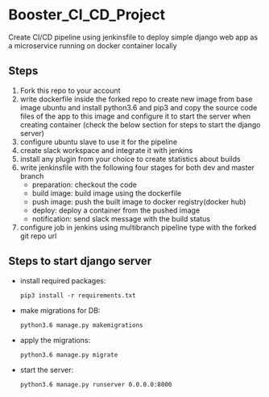 # Booster_CI_CD_Project

Create CI/CD pipeline using jenkinsfile to deploy simple django web app as a microservice running on docker container locally

## Steps

1. Fork this repo to your account
2. write dockerfile inside the forked repo to create new image from base image ubuntu and install python3.6 and pip3 and copy the source code files of the app to this image and configure it to start the server when creating container (check the below section for steps to start the django server)
3. configure ubuntu slave to use it for the pipeline
4. create slack workspace and integrate it with jenkins
5. install any plugin from your choice to create statistics about builds
6. write jenkinsfile with the following four stages for both dev and master branch
   - preparation: checkout the code
   - build image: build image using the dockerfile
   - push image: push the built image to docker registry(docker hub)
   - deploy: deploy a container from the pushed image
   - notification: send slack message with the build status
7. configure job in jenkins using multibranch pipeline type with the forked git repo url

## Steps to start django server

- install required packages:

    ``` shell
    pip3 install -r requirements.txt
    ```

- make migrations for DB:

    ``` shell
    python3.6 manage.py makemigrations
    ```

- apply the migrations:

    ``` shell
    python3.6 manage.py migrate
    ```

- start the server:

    ``` shell
    python3.6 manage.py runserver 0.0.0.0:8000
    ```
